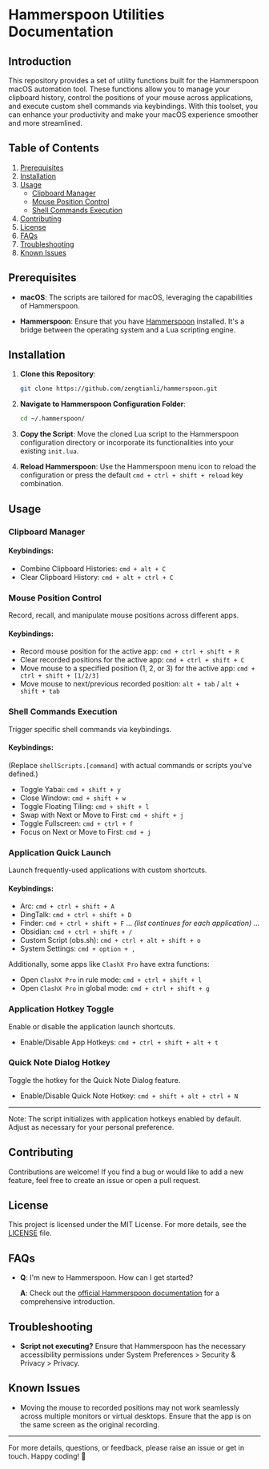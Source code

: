 # Hammerspoon Utilities Documentation

## Introduction

This repository provides a set of utility functions built for the Hammerspoon macOS automation tool. These functions allow you to manage your clipboard history, control the positions of your mouse across applications, and execute custom shell commands via keybindings. With this toolset, you can enhance your productivity and make your macOS experience smoother and more streamlined.

## Table of Contents
1. [Prerequisites](#prerequisites)
2. [Installation](#installation)
3. [Usage](#usage)
    - [Clipboard Manager](#clipboard-manager)
    - [Mouse Position Control](#mouse-position-control)
    - [Shell Commands Execution](#shell-commands-execution)
4. [Contributing](#contributing)
5. [License](#license)
6. [FAQs](#faqs)
7. [Troubleshooting](#troubleshooting)
8. [Known Issues](#known-issues)

## Prerequisites

- **macOS**: The scripts are tailored for macOS, leveraging the capabilities of Hammerspoon.
  
- **Hammerspoon**: Ensure that you have [Hammerspoon](https://www.hammerspoon.org/) installed. It's a bridge between the operating system and a Lua scripting engine.

## Installation

1. **Clone this Repository**: 
    ```bash
    git clone https://github.com/zengtianli/hammerspoon.git
    ```

2. **Navigate to Hammerspoon Configuration Folder**:
    ```bash
    cd ~/.hammerspoon/
    ```

3. **Copy the Script**: Move the cloned Lua script to the Hammerspoon configuration directory or incorporate its functionalities into your existing `init.lua`.

4. **Reload Hammerspoon**: Use the Hammerspoon menu icon to reload the configuration or press the default `cmd + ctrl + shift + reload` key combination.

## Usage

### Clipboard Manager

#### Keybindings:
- Combine Clipboard Histories: `cmd + alt + C`
- Clear Clipboard History: `cmd + alt + ctrl + C`

### Mouse Position Control

Record, recall, and manipulate mouse positions across different apps.

#### Keybindings:
- Record mouse position for the active app: `cmd + ctrl + shift + R`
- Clear recorded positions for the active app: `cmd + ctrl + shift + C`
- Move mouse to a specified position (1, 2, or 3) for the active app: `cmd + ctrl + shift + [1/2/3]`
- Move mouse to next/previous recorded position: `alt + tab` / `alt + shift + tab`

### Shell Commands Execution

Trigger specific shell commands via keybindings.

#### Keybindings:
(Replace `shellScripts.[command]` with actual commands or scripts you've defined.)

- Toggle Yabai: `cmd + shift + y`
- Close Window: `cmd + shift + w`
- Toggle Floating Tiling: `cmd + shift + l`
- Swap with Next or Move to First: `cmd + shift + j`
- Toggle Fullscreen: `cmd + ctrl + f`
- Focus on Next or Move to First: `cmd + j`

### Application Quick Launch

Launch frequently-used applications with custom shortcuts.

#### Keybindings:
- Arc: `cmd + ctrl + shift + A`
- DingTalk: `cmd + ctrl + shift + D`
- Finder: `cmd + ctrl + shift + F`
... *(list continues for each application)* ...
- Obsidian: `cmd + ctrl + shift + /`
- Custom Script (obs.sh): `cmd + ctrl + alt + shift + o`
- System Settings: `cmd + option + ,`

Additionally, some apps like `ClashX Pro` have extra functions:
- Open `ClashX Pro` in rule mode: `cmd + ctrl + shift + l`
- Open `ClashX Pro` in global mode: `cmd + ctrl + shift + g`

### Application Hotkey Toggle

Enable or disable the application launch shortcuts.

- Enable/Disable App Hotkeys: `cmd + ctrl + shift + alt + t`

### Quick Note Dialog Hotkey

Toggle the hotkey for the Quick Note Dialog feature.

- Enable/Disable Quick Note Hotkey: `cmd + shift + alt + ctrl + N`

---

Note: The script initializes with application hotkeys enabled by default. Adjust as necessary for your personal preference.
## Contributing

Contributions are welcome! If you find a bug or would like to add a new feature, feel free to create an issue or open a pull request.

## License

This project is licensed under the MIT License. For more details, see the [LICENSE](./LICENSE) file.

## FAQs

* **Q**: I'm new to Hammerspoon. How can I get started?
  
  **A**: Check out the [official Hammerspoon documentation](https://www.hammerspoon.org/docs/) for a comprehensive introduction.

## Troubleshooting

- **Script not executing?** Ensure that Hammerspoon has the necessary accessibility permissions under System Preferences > Security & Privacy > Privacy.

## Known Issues

- Moving the mouse to recorded positions may not work seamlessly across multiple monitors or virtual desktops. Ensure that the app is on the same screen as the original recording.

---

For more details, questions, or feedback, please raise an issue or get in touch. Happy coding! 🚀
